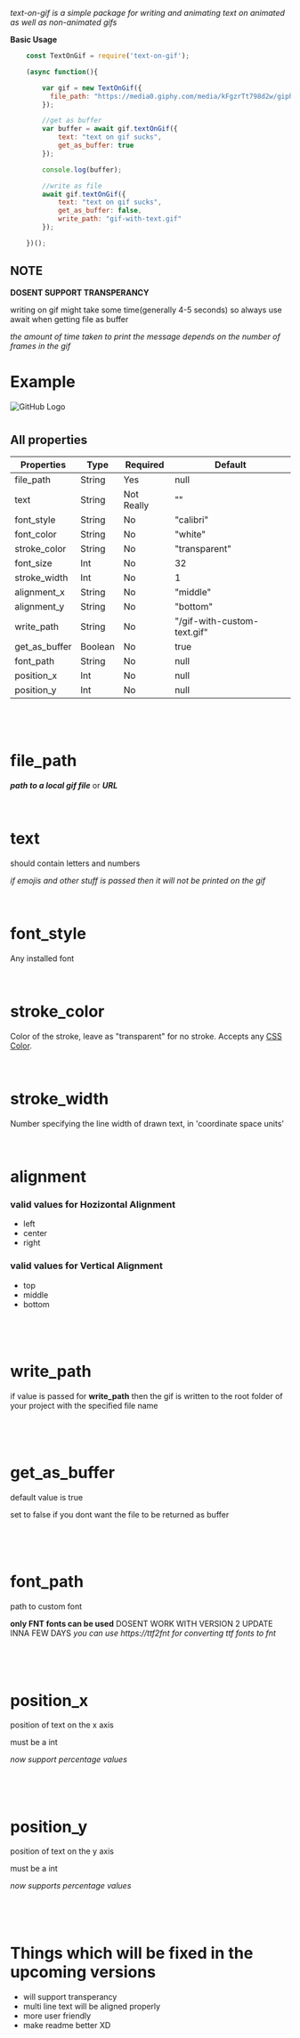*text-on-gif is a simple package for writing and animating text on animated as well as non-animated gifs*

**Basic Usage**
```js
    const TextOnGif = require('text-on-gif');

    (async function(){

        var gif = new TextOnGif({
          file_path: "https://media0.giphy.com/media/kFgzrTt798d2w/giphy.gif"
        });

        //get as buffer
        var buffer = await gif.textOnGif({
            text: "text on gif sucks",
            get_as_buffer: true
        });

        console.log(buffer);

        //write as file
        await gif.textOnGif({
            text: "text on gif sucks",
            get_as_buffer: false,
            write_path: "gif-with-text.gif"
        });

    })();
```
## NOTE
**DOSENT SUPPORT TRANSPERANCY**

writing on gif might take some time(generally 4-5 seconds) so always use await when getting file as buffer

*the amount of time taken to print the message depends on the number of frames in the gif*
# Example
![GitHub Logo](https://i.postimg.cc/gJrq1rjJ/gif-with-text.gif)
#
## All properties
Properties    | Type    | Required   | Default
------------- | ------  | ---------- | -------
file_path     | String  | Yes        | null
text          | String  | Not Really | ""
font_style      | String     | No         | "calibri"
font_color     | String  | No         | "white"
stroke_color    | String | No | "transparent"
font_size      | Int     | No         | 32
stroke_width | Int | No | 1
alignment_x    | String  | No         | "middle"
alignment_y   | String  | No         | "bottom"
write_path    | String  | No         | "/gif-with-custom-text.gif"
get_as_buffer   | Boolean | No         | true
font_path     | String  | No         | null
position_x     | Int     | No         | null
position_y    | Int     | No         | null
#
&nbsp;
&nbsp;  
# file_path
___path to a local gif file___ or ___URL___

&nbsp;
&nbsp;
# text
should contain letters and numbers

*if emojis and other stuff is passed then it will not be printed on the gif*

&nbsp;
# font_style
Any installed font

&nbsp;
# stroke_color
Color of the stroke, leave as "transparent" for no stroke. Accepts any [CSS Color](https://developer.mozilla.org/en-US/docs/Web/CSS/color_value).

&nbsp;
# stroke_width
Number specifying the line width of drawn text, in 'coordinate space units'

&nbsp;
# alignment
### valid values for Hozizontal Alignment
* left
* center
* right
### valid values for Vertical Alignment
* top
* middle
* bottom
#
&nbsp;
&nbsp;
# write_path
if value is passed for **write_path** then the gif is written to the root folder of your project with the specified file name
#
&nbsp;
&nbsp;
# get_as_buffer
default value is true 

set to false if you dont want the file to be returned as buffer
#
&nbsp;
&nbsp;
# font_path
path to custom font

**only FNT fonts can be used**
DOSENT WORK WITH VERSION 2 UPDATE INNA FEW DAYS
*you can use https://ttf2fnt for converting ttf fonts to fnt*
#
&nbsp;
&nbsp;
# position_x
position of text on the x axis

must be a int

*now support percentage values*
#
&nbsp;
&nbsp;
# position_y
position of text on the y axis

must be a int

*now supports percentage values*
#
&nbsp;
&nbsp;
# Things which will be fixed in the upcoming versions
* will support transperancy
* multi line text will be aligned properly
* more user friendly 
* make readme better XD